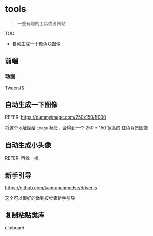 
# tools

> 一些有趣的工具或者网站

TOC

* 自动生成一个颜色块图像

## 前端

### 动画

[TweenJS](https://www.createjs.com/docs/tweenjs/modules/TweenJS.html)

## 自动生成一下图像

REFER: https://dummyimage.com/250x150/ff000

将这个地址赋给 `image` 标签，会得到一个 250 * 150 宽高的 红色背景图像

## 自动生成小头像

REFER: 再找一找

## 新手引导

https://github.com/kamranahmedse/driver.js

这个可以很好的做到按步骤新手引导

## 复制粘贴类库

clipboard

